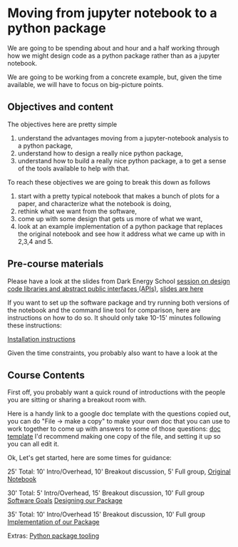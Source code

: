 # Moving from jupyter notebook to a python package

We are going to be spending about and hour and a half working through how we might design code 
as a python package rather than as a jupyter notebook.

We are going to be working from a concrete example, but, given the time available, we will have to 
focus on big-picture points.

## Objectives and content

The objectives here are pretty simple
 
  1. understand the advantages moving from a jupyter-notebook analysis to a python package,
  2. understand how to design a really nice python package,
  3. understand how to build a really nice python package, a to get a sense of the tools available to help with that.

To reach these objectives we are going to break this down as follows

  1. start with a pretty typical notebook that makes a bunch of plots for a paper, and characterize what the notebook is doing,
  2. rethink what we want from the software, 
  3. come up with some design that gets us more of what we want,
  4. look at an example implementation of a python package that replaces the original notebook and see how it address what we came up with in 2,3,4 and 5.

## Pre-course materials

Please have a look at the slides from Dark Energy School [session on design code libraries and abstract public interfaces (APIs)](https://lsstdesc.org/pages/DESchool.html#JarvisZuntz), [slides are here](https://lsstdesc.org/assets/pdf/docs/ParisDESchoolAPIDesign.pdf)

If you want to set up the software package and try running both versions
of the notebook and the command line tool for comparison, here are
instructions on how to do so.   It should only take 10-15' minutes following these instructions:

[Installation instructions](installation.md)

Given the time constraints, you probably also want to have a look at
the 


## Course Contents

First off, you probably want a quick round of introductions with the
people you are sitting or sharing a breakout room with.

Here is a handy link to a google doc template with the questions
copied out, you can do "File -> make a copy" to make your own doc that
you can use to work together to come up with answers to some of those
questions:
[doc template](https://docs.google.com/document/d/1mV_T4pvxMIC9lSOCJpREhpsWqbZGWYnC1OsEHrrL3hA/edit?usp=sharing)
I'd recommend making one copy of the file, and setting it up so you can
all edit it.

Ok, Let's get started, here are some times for guidance:

25' Total:  10' Intro/Overhead, 10' Breakout discussion, 5' Full group,
[Original Notebook](01_starting_with_the_original.md)

30' Total:  5' Intro/Overhead, 15' Breakout discussion, 10' Full group
[Software Goals](02_goals_for_our_software.md)
[Designing our Package](03_designing_our_package.md)


35' Total: 10' Intro/Overhead 15' Breakout discussion, 10' Full group
[Implementation of our Package](04_implementation_of_our_package.md)

Extras: [Python package tooling](extra_python_tooling.md)



<!--  LocalWords:  jupyter JarvisZuntz 02_goals_for_our_software.md
 -->
<!--  LocalWords:  01_starting_with_the_original.md
 -->
<!--  LocalWords:  03_designing_our_package.md
 -->
<!--  LocalWords:  04_implementation_of_our_package.md
 -->
<!--  LocalWords:  extra_python_tooling.md
 -->
